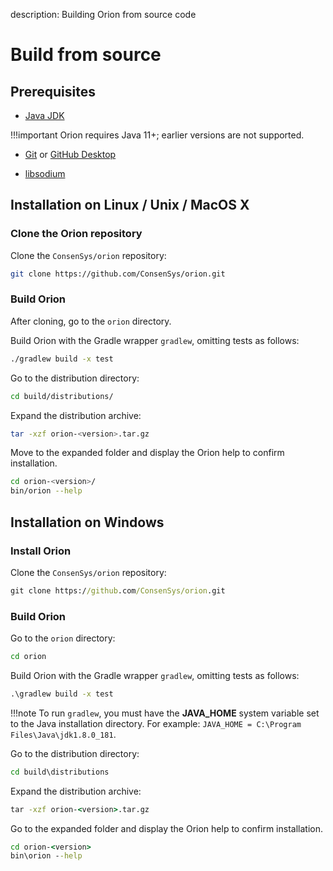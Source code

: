 description: Building Orion from source code
<!--- END of page meta data -->

# Build from source

## Prerequisites

* [Java JDK](http://www.oracle.com/technetwork/java/javase/downloads/index.html)

!!!important
    Orion requires Java 11+; earlier versions are not supported.

* [Git](https://git-scm.com/downloads) or [GitHub Desktop](https://desktop.github.com/)

* [libsodium](Dependencies.md)

## Installation on Linux / Unix / MacOS X

### Clone the Orion repository

Clone the `ConsenSys/orion` repository:

```bash
git clone https://github.com/ConsenSys/orion.git
```

### Build Orion

After cloning, go to the `orion` directory.

Build Orion with the Gradle wrapper `gradlew`, omitting tests as follows:

```bash
./gradlew build -x test
```

Go to the distribution directory:

```bash
cd build/distributions/
```

Expand the distribution archive:

```bash
tar -xzf orion-<version>.tar.gz
```

Move to the expanded folder and display the Orion help to confirm installation.

````bash
cd orion-<version>/
bin/orion --help
````

## Installation on Windows

### Install Orion

Clone the `ConsenSys/orion` repository:

```bat
git clone https://github.com/ConsenSys/orion.git
```

### Build Orion

Go to the `orion` directory:

```bat
cd orion
```

Build Orion with the Gradle wrapper `gradlew`, omitting tests as follows:

```bat
.\gradlew build -x test
```

!!!note
    To run `gradlew`, you must have the **JAVA_HOME** system variable set to the Java installation directory.
    For example: `JAVA_HOME = C:\Program Files\Java\jdk1.8.0_181`.

Go to the distribution directory:

```bat
cd build\distributions
```

Expand the distribution archive:

```bat
tar -xzf orion-<version>.tar.gz
```

Go to the expanded folder and display the Orion help to confirm installation.

```bat
cd orion-<version>
bin\orion --help
```
